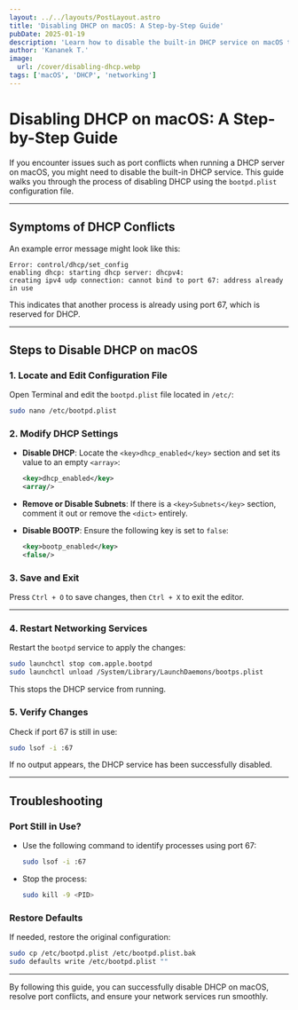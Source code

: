 ```yaml
---
layout: ../../layouts/PostLayout.astro
title: 'Disabling DHCP on macOS: A Step-by-Step Guide'
pubDate: 2025-01-19
description: 'Learn how to disable the built-in DHCP service on macOS to avoid port conflicts.'
author: 'Kananek T.'
image:
  url: /cover/disabling-dhcp.webp
tags: ['macOS', 'DHCP', 'networking']
---
```


# Disabling DHCP on macOS: A Step-by-Step Guide

If you encounter issues such as port conflicts when running a DHCP server on macOS, you might need to disable the built-in DHCP service. This guide walks you through the process of disabling DHCP using the `bootpd.plist` configuration file.

---

## Symptoms of DHCP Conflicts

An example error message might look like this:

```
Error: control/dhcp/set_config
enabling dhcp: starting dhcp server: dhcpv4:
creating ipv4 udp connection: cannot bind to port 67: address already in use
```

This indicates that another process is already using port 67, which is reserved for DHCP.

---

## Steps to Disable DHCP on macOS

### 1. **Locate and Edit Configuration File**

Open Terminal and edit the `bootpd.plist` file located in `/etc/`:

```bash
sudo nano /etc/bootpd.plist
```

### 2. **Modify DHCP Settings**

- **Disable DHCP**:
  Locate the `<key>dhcp_enabled</key>` section and set its value to an empty `<array>`:

  ```xml
  <key>dhcp_enabled</key>
  <array/>
  ```

- **Remove or Disable Subnets**:
  If there is a `<key>Subnets</key>` section, comment it out or remove the `<dict>` entirely.

- **Disable BOOTP**:
  Ensure the following key is set to `false`:
  ```xml
  <key>bootp_enabled</key>
  <false/>
  ```

### 3. **Save and Exit**

Press `Ctrl + O` to save changes, then `Ctrl + X` to exit the editor.

---

### 4. **Restart Networking Services**

Restart the `bootpd` service to apply the changes:

```bash
sudo launchctl stop com.apple.bootpd
sudo launchctl unload /System/Library/LaunchDaemons/bootps.plist
```

This stops the DHCP service from running.

### 5. **Verify Changes**

Check if port 67 is still in use:

```bash
sudo lsof -i :67
```

If no output appears, the DHCP service has been successfully disabled.

---

## Troubleshooting

### Port Still in Use?

- Use the following command to identify processes using port 67:
  ```bash
  sudo lsof -i :67
  ```
- Stop the process:
  ```bash
  sudo kill -9 <PID>
  ```

### Restore Defaults

If needed, restore the original configuration:

```bash
sudo cp /etc/bootpd.plist /etc/bootpd.plist.bak
sudo defaults write /etc/bootpd.plist ""
```

---

By following this guide, you can successfully disable DHCP on macOS, resolve port conflicts, and ensure your network services run smoothly.
